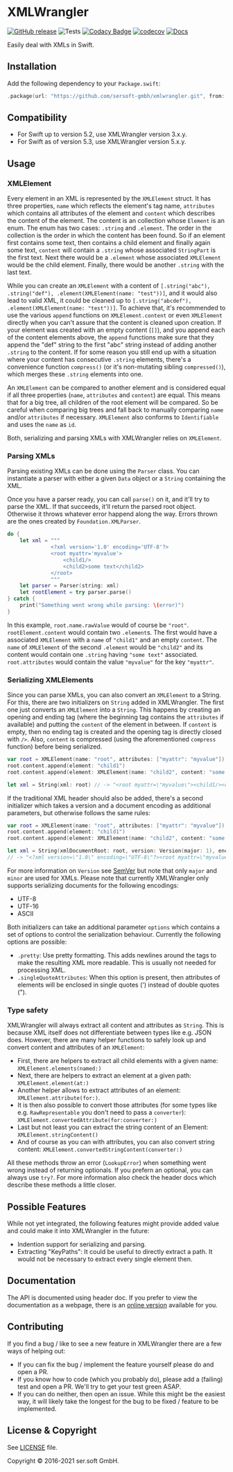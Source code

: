 # XMLWrangler

[![GitHub release](https://img.shields.io/github/release/sersoft-gmbh/xmlwrangler.svg?style=flat)](https://github.com/sersoft-gmbh/xmlwrangler/releases/latest)
![Tests](https://github.com/sersoft-gmbh/xmlwrangler/workflows/Tests/badge.svg)
[![Codacy Badge](https://app.codacy.com/project/badge/Grade/8932a462fa6d4cd6b2850069c68195c0)](https://www.codacy.com/gh/sersoft-gmbh/xmlwrangler/dashboard?utm_source=github.com&amp;utm_medium=referral&amp;utm_content=sersoft-gmbh/xmlwrangler&amp;utm_campaign=Badge_Grade)
[![codecov](https://codecov.io/gh/sersoft-gmbh/xmlwrangler/branch/master/graph/badge.svg?token=zTgWMfSyCb)](https://codecov.io/gh/sersoft-gmbh/xmlwrangler)
[![Docs](https://img.shields.io/badge/-documentation-informational)](https://sersoft-gmbh.github.io/xmlwrangler)

Easily deal with XMLs in Swift.

## Installation

Add the following dependency to your `Package.swift`:
```swift
.package(url: "https://github.com/sersoft-gmbh/xmlwrangler.git", from: "5.0.0"),
```

## Compatibility

-   For Swift up to version 5.2, use XMLWrangler version 3.x.y.
-   For Swift as of version 5.3, use XMLWrangler version 5.x.y.

## Usage

### XMLElement

Every element in an XML is represented by the `XMLElement` struct. It has three properties, `name` which reflects the element's tag name, `attributes` which contains all attributes of the element and `content` which describes the content of the element.
The content is an collection whose `Element` is an enum. The enum has two cases: `.string` and `.element`. The order in the collection is the order in which the content has been found. So if an element first contains some text, then contains a child element and finally again some text,  `content` will contain a `.string` whose associated `StringPart` is the first text. Next there would be a `.element` whose associated `XMLElement` would be the child element. Finally, there would be another `.string` with the last text.

While you can create an `XMLElement` with a content of `[.string("abc"), .string("def"), .element(XMLElement(name: "test"))]`, and it would also lead to valid XML, it could be cleaned up to `[.string("abcdef"), .element(XMLElement(name: "test"))]`. To achieve that, it's recommended to use the various `append` functions on `XMLElement.content` or even `XMLElement` directly when you can't assure that the content is cleaned upon creation. If your element was created with an empty content (`[]`), and you append each of the content elements above, the `append` functions make sure that they append the "def" string to the first "abc" string instead of adding another `.string` to the content. If for some reason you still end up with a situation where your content has consecutive `.string` elements, there's a convenience function `compress()` (or it's non-mutating sibling `compressed()`), which merges these `.string` elements into one.

An `XMLElement` can be compared to another element and is considered equal if all three properties (`name`, `attributes` and `content`) are equal. This means that for a big tree, all children of the root element will be compared. So be careful when comparing big trees and fall back to manually comparing `name` and/or `attributes` if necessary. `XMLElement` also conforms to `Identifiable` and uses the `name` as `id`.

Both, serializing and parsing XMLs with XMLWrangler relies on `XMLElement`.

### Parsing XMLs

Parsing existing XMLs can be done using the `Parser` class. You can instantiate a parser with either a given `Data` object or a `String` containing the XML.

Once you have a parser ready, you can call `parse()` on it, and it'll try to parse the XML. If that succeeds, it'll return the parsed root object. Otherwise it throws whatever error happend along the way. Errors thrown are the ones created by `Foundation.XMLParser`.

```swift
do {
    let xml = """
              <?xml version='1.0' encoding='UTF-8'?>
              <root myattr='myvalue'>
                  <child1/>
                  <child2>some text</child2>
              </root>
              """
    let parser = Parser(string: xml)
    let rootElement = try parser.parse()
} catch {
    print("Something went wrong while parsing: \(error)")
}
```

In this example, `root.name.rawValue` would of course be `"root"`. `rootElement.content` would contain two `.element`s. The first would have a associated `XMLElement` with a `name` of `"child1"` and an empty `content`. The `name` of `XMLElement` of the second `.element` would be `"child2"` and its content would contain one `.string` having `"some text"` associated. `root.attributes` would contain the value `"myvalue"` for the key `"myattr"`.

### Serializing XMLElements

Since you can parse XMLs, you can also convert an `XMLElement` to a String. For this, there are two initializers on `String` added in XMLWrangler.
The first one just converts an `XMLElement` into a `String`. This happens by creating an opening and ending tag (where the beginning tag contains the `attributes` if available) and putting the `content` of the element in between. If `content` is empty, then no ending tag is created and the opening tag is directly closed with `/>`. Also, `content` is compressed (using the aforementioned `compress` function) before being serialized.

```swift
var root = XMLElement(name: "root", attributes: ["myattr": "myvalue"])
root.content.append(element: "child1")
root.content.append(element: XMLElement(name: "child2", content: "some text"))

let xml = String(xml: root) // -> "<root myattr=\"myvalue\"><child1/><child2>some text</child2></root>"
```

If the traditional XML header should also be added, there's a second initializer which takes a version and a document encoding as additional parameters, but otherwise follows the same rules:

```swift
var root = XMLElement(name: "root", attributes: ["myattr": "myvalue"])
root.content.append(element: "child1")
root.content.append(element: XMLElement(name: "child2", content: "some text"))

let xml = String(xmlDocumentRoot: root, version: Version(major: 1), encoding: .utf8)
// -> "<?xml version=\"1.0\" encoding=\"UTF-8\"?><root myattr=\"myvalue\"><child1/><child2>some text</child2></root>"
```

For more information on `Version` see [SemVer](https://github.com/sersoft-gmbh/semver) but note that only `major` and `minor` are used for XMLs.
Please note that currently XMLWrangler only supports serializing documents for the following encodings:

-   UTF-8
-   UTF-16
-   ASCII

Both initializers can take an additional parameter `options` which contains a set of options to control the serialization behaviour. Currently the following options are possible:

-   `.pretty`: Use pretty formatting. This adds newlines around the tags to make the resulting XML more readable. This is usually not needed for processing XML.
-   `.singleQuoteAttributes`: When this option is present, then attributes of elements will be enclosed in single quotes (') instead of double quotes (").

### Type safety

XMLWrangler will always extract all content and attributes as `String`. This is because XML itself does not differentiate between types like e.g. JSON does.
However, there are many helper functions to safely look up and convert content and attributes of an `XMLElement`:

-   First, there are helpers to extract all child elements with a given name: `XMLElement.elements(named:)`
-   Next, there are helpers to extract an element at a given path: `XMLElement.element(at:)`
-   Another helper allows to extract attributes of an element: `XMLElement.attribute(for:)`.
-   It is then also possible to convert those attributes (for some types like e.g. `RawRepresentable` you don't need to pass a `converter`): `XMLElement.convertedAttribute(for:converter:)`
-   Last but not least you can extract the string content of an Element: `XMLElement.stringContent()`
-   And of course as you can with attributes, you can also convert string content: `XMLElement.convertedStringContent(converter:)`

All these methods throw an error (`LookupError`) when something went wrong instead of returning optionals. If you prefern an optional, you can always use `try?`.
For more information also check the header docs which describe these methods a little closer.

## Possible Features

While not yet integrated, the following features might provide added value and could make it into XMLWrangler in the future:

-   Indention support for serializing and parsing.
-   Extracting "KeyPaths": It could be useful to directly extract a path. It would not be necessary to extract every single element then.

## Documentation

The API is documented using header doc. If you prefer to view the documentation as a webpage, there is an [online version](https://sersoft-gmbh.github.io/xmlwrangler) available for you.

## Contributing

If you find a bug / like to see a new feature in XMLWrangler there are a few ways of helping out:

-   If you can fix the bug / implement the feature yourself please do and open a PR.
-   If you know how to code (which you probably do), please add a (failing) test and open a PR. We'll try to get your test green ASAP.
-   If you can do neither, then open an issue. While this might be the easiest way, it will likely take the longest for the bug to be fixed / feature to be implemented.

## License & Copyright

See [LICENSE](./LICENSE) file.

Copyright &copy; 2016-2021 ser.soft GmbH.
